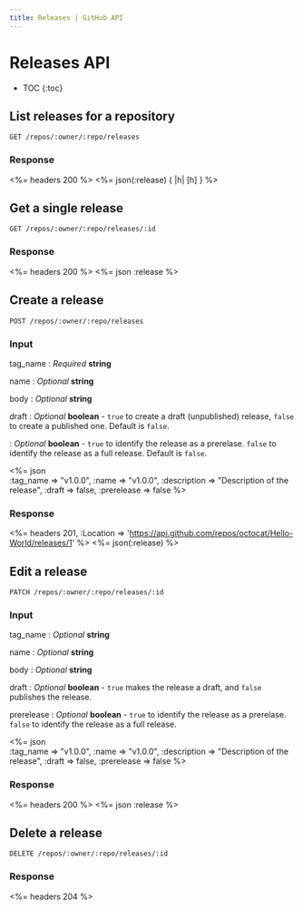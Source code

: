 ```yaml
---
title: Releases | GitHub API
---
```


# Releases API

* TOC
{:toc}

## List releases for a repository

    GET /repos/:owner/:repo/releases

### Response

<%= headers 200 %>
<%= json(:release) { |h| [h] } %>

## Get a single release

    GET /repos/:owner/:repo/releases/:id

### Response

<%= headers 200 %>
<%= json :release %>

## Create a release

    POST /repos/:owner/:repo/releases

### Input

tag_name
: _Required_ **string**

name
: _Optional_ **string**

body
: _Optional_ **string**

draft
: _Optional_ **boolean** - `true` to create a draft (unpublished)
release, `false` to create a published one. Default is `false`.

: _Optional_ **boolean** - `true` to identify the release as a
prerelase. `false` to identify the release as a full release. Default is
`false`.

<%= json \
  :tag_name    => "v1.0.0",
  :name        => "v1.0.0",
  :description => "Description of the release",
  :draft       => false,
  :prerelease  => false
%>

### Response

<%= headers 201,
  :Location => 'https://api.github.com/repos/octocat/Hello-World/releases/1' %>
<%= json(:release) %>

## Edit a release

    PATCH /repos/:owner/:repo/releases/:id

### Input

tag_name
: _Optional_ **string**

name
: _Optional_ **string**

body
: _Optional_ **string**

draft
: _Optional_ **boolean** - `true` makes the release a draft, and `false`
publishes the release.

prerelease
: _Optional_ **boolean** - `true` to identify the release as a
prerelase. `false` to identify the release as a full release.

<%= json \
  :tag_name    => "v1.0.0",
  :name        => "v1.0.0",
  :description => "Description of the release",
  :draft       => false,
  :prerelease  => false
%>

### Response

<%= headers 200 %>
<%= json :release %>

## Delete a release

    DELETE /repos/:owner/:repo/releases/:id

### Response

<%= headers 204 %>
